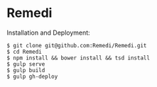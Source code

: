 # Remedi

Installation and Deployment:

```
$ git clone git@github.com:Remedi/Remedi.git
$ cd Remedi
$ npm install && bower install && tsd install
$ gulp serve
$ gulp build
$ gulp gh-deploy
```
